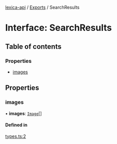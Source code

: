 [lexica-api](../readme.md) / [Exports](../modules.md) / SearchResults

# Interface: SearchResults

## Table of contents

### Properties

- [images](SearchResults.md#images)

## Properties

### images

• **images**: [`Image`](Image.md)[]

#### Defined in

[types.ts:2](https://github.com/transitive-bullshit/lexica-api/blob/d80ee37/src/types.ts#L2)
